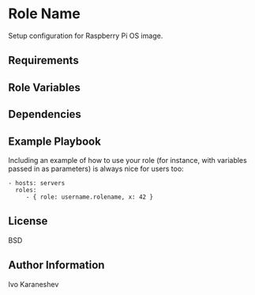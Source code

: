 # Role Name

Setup configuration for Raspberry Pi OS image.

## Requirements

## Role Variables

## Dependencies

## Example Playbook

Including an example of how to use your role (for instance, with variables passed in as parameters) is always nice for users too:

    - hosts: servers
      roles:
         - { role: username.rolename, x: 42 }

## License

BSD

## Author Information

Ivo Karaneshev
